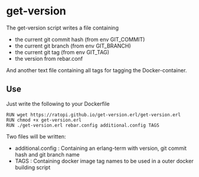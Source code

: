 # get-version

The get-version script writes a file containing
* the current git commit hash (from env GIT_COMMIT)
* the current git branch (from env GIT_BRANCH)
* the current git tag (from env GIT_TAG)
* the version from rebar.conf

And another text file containing all tags for tagging the Docker-container.

## Use

Just write the following to your Dockerfile

	RUN wget https://ratopi.github.io/get-version.erl/get-version.erl
	RUN chmod +x get-version.erl
	RUN ./get-version.erl rebar.config additional.config TAGS

Two files will be written:
* additional.config : Containing an erlang-term with version, git commit hash and git branch name
* TAGS : Containing docker image tag names to be used in a outer docker building script
